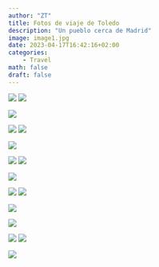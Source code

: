```yaml
---
author: "ZT"
title: Fotos de viaje de Toledo
description: "Un pueblo cerca de Madrid"
image: image1.jpg
date: 2023-04-17T16:42:16+02:00
categories:
    - Travel
math: false
draft: false
---
```




![](image5.jpg)  ![](image10.jpg) 

![](image6.jpg) 

![](iglesia4.jpg) ![](iglesia1.jpg) 

![](image2.jpg) 

![](iglesia2.jpg) ![](iglesia3.jpg) 

![](image11.jpg) 

![](image8.jpg) ![](image3.jpg) 

![](museo3.jpg)

![](museo1.jpg) 

![](museo2.jpg)  ![](museo4.jpg)

![](image9.jpg) 
